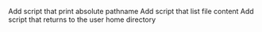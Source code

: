 Add script that print absolute pathname
Add script that list file content
Add script that returns to the user home directory
